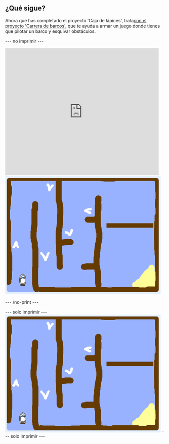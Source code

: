 ## ¿Qué sigue?

Ahora que has completado el proyecto 'Caja de lápices', trata[con el proyecto 'Carrera de barcos'](https://projects.raspberrypi.org/en/projects/boat-race?utm_source=pathway&utm_medium=whatnext&utm_campaign=projects), que te ayuda a armar un juego donde tienes que pilotar un barco y esquivar obstáculos.

\--- no imprimir \---

<div class="scratch-preview">
  <iframe allowtransparency="true" width="485" height="402" src="https://scratch.mit.edu/projects/embed/276662533/?autostart=false" frameborder="0" scrolling="no"></iframe>
  <img src="images/boat_race_demo.png">
</div>

\--- /no-print \---

\--- solo imprimir \--- ![boat race demo](images/boat_race_demo.png) \--- solo imprimir \---